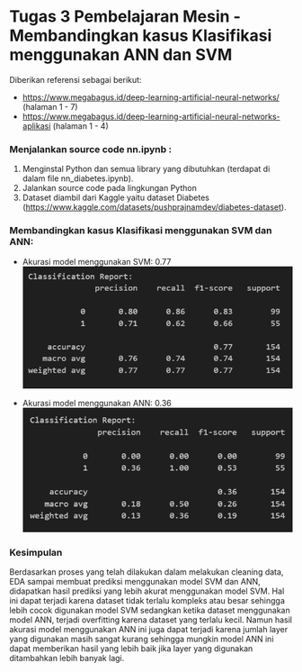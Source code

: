 # Tugas 3 Pembelajaran Mesin - Membandingkan kasus Klasifikasi menggunakan ANN dan SVM

Diberikan referensi sebagai berikut: 
- https://www.megabagus.id/deep-learning-artificial-neural-networks/ (halaman 1 - 7)
- ⁠⁠https://www.megabagus.id/deep-learning-artificial-neural-networks-aplikasi (halaman 1 - 4)
 

### Menjalankan source code nn.ipynb :
1. Menginstal Python dan semua library yang dibutuhkan (terdapat di dalam file nn_diabetes.ipynb).
2. Jalankan source code pada lingkungan Python
3. Dataset diambil dari Kaggle yaitu dataset Diabetes (https://www.kaggle.com/datasets/pushprajnamdev/diabetes-dataset).  

### Membandingkan kasus Klasifikasi menggunakan SVM dan ANN:
- Akurasi model menggunakan SVM: 0.77
![Akurasi Model SVM](image-2.png)

- Akurasi model menggunakan ANN: 0.36
![Akurasi Model ANN](image-1.png)

### Kesimpulan 
Berdasarkan proses yang telah dilakukan dalam melakukan cleaning data, EDA sampai membuat prediksi menggunakan model SVM dan ANN, didapatkan hasil prediksi yang lebih akurat menggunakan model SVM. Hal ini dapat terjadi karena dataset tidak terlalu kompleks atau besar sehingga lebih cocok digunakan model SVM sedangkan ketika dataset menggunakan model ANN, terjadi overfitting karena dataset yang terlalu kecil. Namun hasil akurasi model menggunakan ANN ini juga dapat terjadi karena jumlah layer yang digunakan masih sangat kurang sehingga mungkin model ANN ini dapat memberikan hasil yang lebih baik jika layer yang digunakan ditambahkan lebih banyak lagi.  
